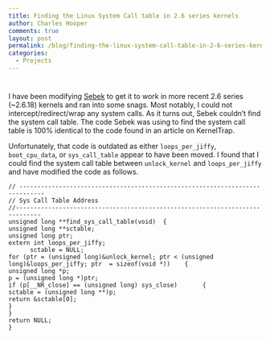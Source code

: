 ```yaml
---
title: Finding the Linux System Call table in 2.6 series kernels
author: Charles Hooper
comments: true
layout: post
permalink: /blog/finding-the-linux-system-call-table-in-2-6-series-kernels/
categories:
  - Projects
---
```

# 

I have been modifying [Sebek][1] to get it to work in more recent 2.6 series (~2.6.18) kernels and ran into some snags. Most notably, I could not intercept/redirect/wrap any system calls. As it turns out, Sebek couldn’t find the system call table. The code Sebek was using to find the system call table is 100% identical to the code found in an article on KernelTrap.

 [1]: http://www.honeynet.org/tools/sebek/

Unfortunately, that code is outdated as either `loops_per_jiffy`, `boot_cpu_data`, or `sys_call_table` appear to have been moved. I found that I could find the system call table between `unlock_kernel` and `loops_per_jiffy` and have modified the code as follows.

    // -----------------------------------------------------------------------------   
    // Sys Call Table Address  
    //-----------------------------------------------------------------------------  
    unsigned long **find_sys_call_table(void)  {  
    unsigned long **sctable;  
    unsigned long ptr;  
    extern int loops_per_jiffy;
          sctable = NULL;  
    for (ptr = (unsigned long)&unlock_kernel; ptr < (unsigned long)&loops_per_jiffy; ptr  = sizeof(void *))    {  
    unsigned long *p;  
    p = (unsigned long *)ptr;  
    if (p[__NR_close] == (unsigned long) sys_close)       {  
    sctable = (unsigned long **)p;  
    return &sctable[0];  
    }  
    }  
    return NULL;  
    }

 
